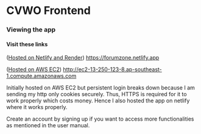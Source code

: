 # CVWO Frontend

### Viewing the app

#### Visit these links

([Hosted on Netlify and Render](https://forumzone.netlify.app))
https://forumzone.netlify.app

([Hosted on AWS EC2](http://ec2-13-250-123-8.ap-southeast-1.compute.amazonaws.com))
http://ec2-13-250-123-8.ap-southeast-1.compute.amazonaws.com

Initially hosted on AWS EC2 but persistent login breaks down because I am sending my http only cookies securely. Thus, HTTPS is required for it to work properly which costs money. Hence I also hosted the app on netlify where it works properly.

Create an account by signing up if you want to access more functionalities as mentioned in the user manual.
